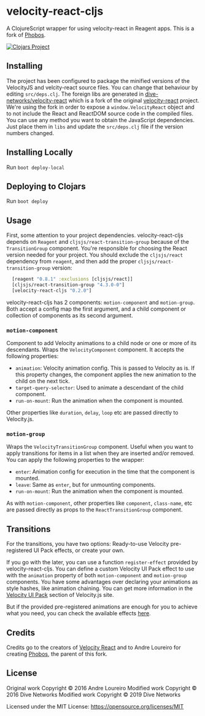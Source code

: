 # velocity-react-cljs

A ClojureScript wrapper for using velocity-react in Reagent apps. This is a fork of [Phobos](https://github.com/andreloureiro/phobos).

[![Clojars Project](http://clojars.org/velocity-react-cljs/latest-version.svg)](http://clojars.org/velocity-react-cljs)

## Installing

The project has been configured to package the minified versions of the VelocityJS and velcity-react source files. You can change that behaviour by editing `src/deps.clj`. The foreign libs are generated in [dive-networks/velocity-react](https://github.com/dive-networks/velocity-react/) which is a fork of the original [velocity-react](https://github.com/twitter-fabric/velocity-react) project. We're using the fork in order to expose a `window.VelocityReact` object and to not include the React and ReactDOM source code in the compiled files. You can use any method you want to obtain the JavaScript dependencies. Just place them in `libs` and update the `src/deps.clj` file if the version numbers changed.

## Installing Locally

Run `boot deploy-local`

## Deploying to Clojars

Run `boot deploy`

## Usage

First, some attention to your project dependencies. velocity-react-cljs depends on `Reagent` and `cljsjs/react-transition-group` because of the `TransitionGroup` component. You're responsible for choosing the React version needed for your project. You should exclude the `cljsjs/react` dependency from `reagent`, and then add the proper `cljsjs/react-transition-group` version:

```clj
  [reagent "0.8.1" :exclusions [cljsjs/react]]
  [cljsjs/react-transition-group "4.3.0-0"]
  [velocity-react-cljs "0.2.0"]
```

velocity-react-cljs has 2 components: `motion-component` and `motion-group`. Both accept a config map the first argument, and a child component or collection of components as its second argument.

### `motion-component`

Component to add Velocity animations to a child node or one or more of its descendants. Wraps the `VelocityComponent` component. It accepts the following properties:

* `animation`: Velocity animation config. This is passed to Velocity as is. If this property changes, the component applies the new animation to the child on the next tick.
* `target-query-selector`: Used to animate a descendant of the child component.
* `run-on-mount`: Run the animation when the component is mounted.

Other properties like `duration`, `delay`, `loop` etc are passed directly to Velocity.js.

### `motion-group`

Wraps the `VelocityTransitionGroup` component. Useful when you want to apply transitions for items in a list when they are inserted and/or removed. You can apply the following properties to the wrapper:

* `enter`: Animation config for execution in the time that the component is mounted.
* `leave`: Same as `enter`, but for unmounting components.
* `run-on-mount`: Run the animation when the component is mounted.

As with `motion-component`, other properties like `component`, `class-name`, etc are passed directly as props to the `ReactTransitionGroup` component.


## Transitions

For the transitions, you have two options: Ready-to-use Velocity pre-registered UI Pack effects, or create your own.

If you go with the later, you can use a function `register-effect` provided by velocity-react-cljs. You can define a custom Velocity UI Pack effect to use with the `animation` property of both `motion-component` and `motion-group` components. You have some advantages over declaring your animations as style hashes, like animation chaining. You can get more information in the [Velocity UI Pack](http://julian.com/research/velocity/#uiPack) section of Velocity.js site.

But if the provided pre-registered animations are enough for you to achieve what you need, you can check the available effects [here](https://github.com/julianshapiro/velocity/blob/master/velocity.ui.js#L224).


## Credits

Credits go to the creators of [Velocity React](https://github.com/twitter-fabric/velocity-react) and to Andre Loureiro for creating  [Phobos](https://github.com/andreloureiro/phobos), the parent of this fork.

## License

Original work Copyright © 2016 Andre Loureiro
Modified work Copyright © 2016 Dive Networks
Modified work Copyright © 2019 Dive Networks

Licensed under the MIT License: https://opensource.org/licenses/MIT
